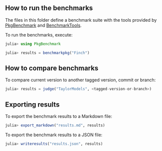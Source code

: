 ## How to run the benchmarks

The files in this folder define a benchmark suite with the tools provided by [PkgBenchmark](https://github.com/JuliaCI/PkgBenchmark.jl) and [BenchmarkTools](https://github.com/JuliaCI/BenchmarkTools.jl).

To run the benchmarks, execute:

```julia
julia> using PkgBenchmark

julia> results = benchmarkpkg("Finch")
```

## How to compare benchmarks

To compare current version to another tagged version, commit or branch:

```julia
julia> results = judge("TaylorModels", <tagged-version-or-branch>)
```

## Exporting results

To export the benchmark results to a Markdown file:

```julia
julia> export_markdown("results.md", results)
```

To export the benchmark results to a JSON file:

```julia
julia> writeresults("results.json", results)
```